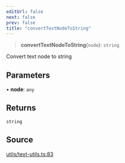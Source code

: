 ```yaml
---
editUrl: false
next: false
prev: false
title: "convertTextNodeToString"
---
```


> **convertTextNodeToString**(`node`): `string`

Convert text node to string

## Parameters

• **node**: `any`

## Returns

`string`

## Source

[utils/text-utils.ts:83](https://github.com/dgmjs/dgmjs/blob/main/packages/core/src/utils/text-utils.ts#L83)
